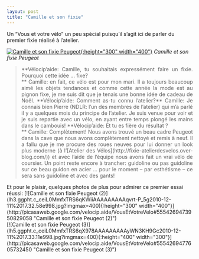 ```yaml
---
layout: post
title: "Camille et son fixie"
---
```



Un “Vous et votre vélo” un peu spécial puisqu’il s’agit ici de parler du premier fixie réalisé à l’atelier.

[![Camille et son fixie Peugeot](lh6.ggpht.c_ceiL0MmfxTRS6psc_AAAAAAAAAA7WzF2K5uS2010-12-11%2017.29.32%20v2e998.jpg?imgmax=400){:height="300" width="400"}](http://picasaweb.google.com/velocip.aide/VousEtVotreVelo#5554269465924797010 "Camille et son fixie Peugeot")
*Camille et son fixie Peugeot*

<blockquote style="text-align: justify;">**Vélocip’aide: Camille, tu souhaitais expressément faire un fixie. Pourquoi cette idée … fixe?<br/>
**
Camille: en fait, ce vélo est pour mon mari. Il a toujours beaucoup aimé les objets tendances et comme cette année la mode est au pignon fixe, je me suis dit que je tenais une bonne idée de cadeau de Noël.
**Vélocip’aide: Comment as-tu connu l’atelier?**
Camille: Je connais bien Pierre (NDLR: l’un des membres de l’atelier) qui m’a parlé il y a quelques mois du principe de l’atelier. Je suis venue pour voir et je suis repartie avec un vélo, en ayant entre temps plongé les mains dans le cambouis!
**Vélocip’aide: Et tu es fière du résultat ?<br/>
**
Camille: Complètement! Nous avons trouvé un beau cadre Peugeot dans la cave que nous avons complètement nettoyé et remis à neuf. Il a fallu que je me procure des roues neuves pour lui donner un look plus moderne (à l’[Atelier des Vélos](http://fixie-atelierdesvelos.over-blog.com/)) et avec l’aide de l’équipe nous avons fait un vrai vélo de coursier. Un point reste encore à trancher: guidoline ou pas guidoline sur ce beau guidon en acier … pour le moment – par esthétisme – ce sera sans guidoline et avec des gants!
</blockquote>
Et pour le plaisir, quelques photos de plus pour admirer ce premier essai réussi:
[![Camille et son fixie Peugeot (2)](lh3.ggpht.c_ceiL0MmfxTRS6qKWiiAAAAAAAAAqvrt-P_5g2010-12-11%2017.32.58e998.jpg?imgmax=400){:height="300" width="400"}](http://picasaweb.google.com/velocip.aide/VousEtVotreVelo#5554269473950829058 "Camille et son fixie Peugeot (2)")<br/>
[![Camille et son fixie Peugeot (3)](lh5.ggpht.c_ceiL0MmfxTRS6qX978AAAAAAAAAyWN3KH9Gc2010-12-11%2017.33.11e998.jpg?imgmax=400){:height="400" width="300"}](http://picasaweb.google.com/velocip.aide/VousEtVotreVelo#5554269477605732450 "Camille et son fixie Peugeot (3)")
